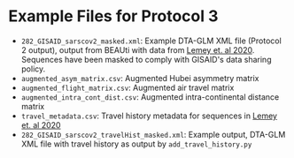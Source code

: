 # Example Files for Protocol 3
* `282_GISAID_sarscov2_masked.xml`: Example DTA-GLM XML file (Protocol 2 output), output from BEAUti with data from [Lemey et. al 2020](https://www.nature.com/articles/s41467-020-18877-9). Sequences have been masked to comply with GISAID's data sharing policy.
* `augmented_asym_matrix.csv`: Augmented Hubei asymmetry matrix 
* `augmented_flight_matrix.csv`: Augmented air travel matrix
* `augmented_intra_cont_dist.csv`: Augmented intra-continental distance matrix
* `travel_metadata.csv`: Travel history metadata for sequences in [Lemey et. al 2020](https://www.nature.com/articles/s41467-020-18877-9)
* `282_GISAID_sarscov2_travelHist_masked.xml`: Example output, DTA-GLM XML file with travel history as output by `add_travel_history.py`